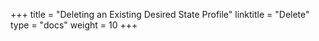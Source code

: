 +++
title = "Deleting an Existing Desired State Profile"
linktitle = "Delete"
type = "docs"
weight = 10
+++
